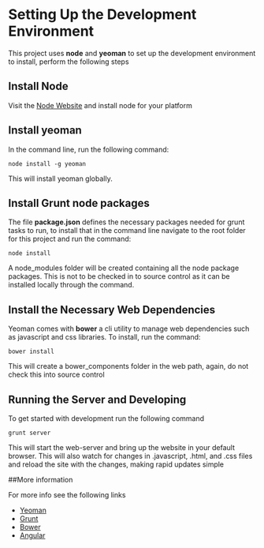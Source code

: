 # Setting Up the Development Environment

This project uses **node** and **yeoman** to set up the development environment
to install, perform the following steps

## Install Node
Visit the [Node Website](http://nodejs.org/) and install node for your platform

## Install yeoman
In the command line, run the following command:

    node install -g yeoman

This will install yeoman globally.

## Install Grunt node packages
The file **package.json** defines the necessary packages needed for grunt tasks to run,
to install that in the command line navigate to the root folder for this project and run the command:

    node install

A node_modules folder will be created containing all the node package packages.  This is not to be checked in
to source control as it can be installed locally through the command.

## Install the Necessary Web Dependencies
Yeoman comes with **bower** a cli utility to manage web dependencies such as javascript and css libraries.
To install, run the command:

    bower install

This will create a bower_components folder in the web path, again, do not check this into source control


## Running the Server and Developing

To get started with development run the following command

    grunt server

This will start the web-server and bring up the website in your default browser.  This will also watch
for changes in .javascript, .html, and .css files and reload the site with the changes, making rapid updates simple

##More information

For more info see the following links

* [Yeoman](http://yeoman.io)
* [Grunt](http://gruntjs.com/)
* [Bower](http://bower.io/)
* [Angular](http://angularjs.org/)